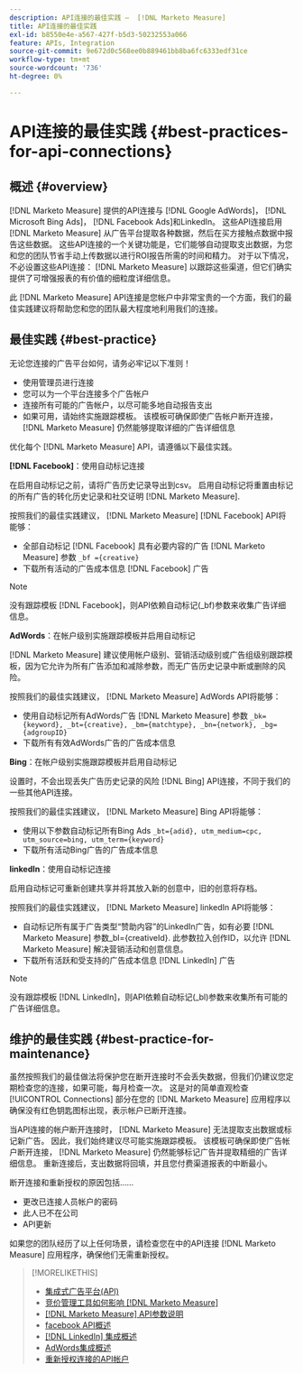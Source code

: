 ```yaml
---
description: API连接的最佳实践 —  [!DNL Marketo Measure]
title: API连接的最佳实践
exl-id: b8550e4e-a567-427f-b5d3-50232553a066
feature: APIs, Integration
source-git-commit: 9e672d0c568ee0b889461bb8ba6fc6333edf31ce
workflow-type: tm+mt
source-wordcount: '736'
ht-degree: 0%

---
```


# API连接的最佳实践 {#best-practices-for-api-connections}

## 概述 {#overview}

[!DNL Marketo Measure] 提供的API连接与 [!DNL Google AdWords]， [!DNL Microsoft Bing Ads]， [!DNL Facebook Ads]和LinkedIn。 这些API连接启用 [!DNL Marketo Measure] 从广告平台提取各种数据，然后在买方接触点数据中报告这些数据。 这些API连接的一个关键功能是，它们能够自动提取支出数据，为您和您的团队节省手动上传数据以进行ROI报告所需的时间和精力。 对于以下情况，不必设置这些API连接： [!DNL Marketo Measure] 以跟踪这些渠道，但它们确实提供了可增强报表的有价值的细粒度详细信息。

此 [!DNL Marketo Measure] API连接是您帐户中非常宝贵的一个方面，我们的最佳实践建议将帮助您和您的团队最大程度地利用我们的连接。

## 最佳实践 {#best-practice}

无论您连接的广告平台如何，请务必牢记以下准则！

* 使用管理员进行连接
* 您可以为一个平台连接多个广告帐户
* 连接所有可能的广告帐户，以尽可能多地自动报告支出
* 如果可用，请始终实施跟踪模板。 该模板可确保即使广告帐户断开连接， [!DNL Marketo Measure] 仍然能够提取详细的广告详细信息

优化每个 [!DNL Marketo Measure] API，请遵循以下最佳实践。

**[!DNL Facebook]**：使用自动标记连接

在启用自动标记之前，请将广告历史记录导出到csv。 启用自动标记将重置由标记的所有广告的转化历史记录和社交证明 [!DNL Marketo Measure].

按照我们的最佳实践建议， [!DNL Marketo Measure] [!DNL Facebook] API将能够：

* 全部自动标记 [!DNL Facebook] 具有必要内容的广告 [!DNL Marketo Measure] 参数 `_bf ={creative}`
* 下载所有活动的广告成本信息 [!DNL Facebook] 广告

>[!NOTE]
>
>没有跟踪模板 [!DNL Facebook]，则API依赖自动标记(_bf)参数来收集广告详细信息。

**AdWords**：在帐户级别实施跟踪模板并启用自动标记

[!DNL Marketo Measure] 建议使用帐户级别、营销活动级别或广告组级别跟踪模板，因为它允许为所有广告添加和减除参数，而无广告历史记录中断或删除的风险。

按照我们的最佳实践建议， [!DNL Marketo Measure] AdWords API将能够：

* 使用自动标记所有AdWords广告 [!DNL Marketo Measure] 参数 `_bk={keyword}, _bt={creative}, _bm={matchtype}, _bn={network}, _bg={adgroupID}`
* 下载所有有效AdWords广告的广告成本信息

**Bing**：在帐户级别实施跟踪模板并启用自动标记

设置时，不会出现丢失广告历史记录的风险 [!DNL Bing] API连接，不同于我们的一些其他API连接。

按照我们的最佳实践建议， [!DNL Marketo Measure] Bing API将能够：
* 使用以下参数自动标记所有Bing Ads `_bt={adid}, utm_medium=cpc, utm_source=bing, utm_term={keyword}`
* 下载所有活动Bing广告的广告成本信息

**linkedIn**：使用自动标记连接

启用自动标记可重新创建共享并将其放入新的创意中，旧的创意将存档。

按照我们的最佳实践建议， [!DNL Marketo Measure] linkedIn API将能够：

* 自动标记所有属于广告类型“赞助内容”的LinkedIn广告，如有必要 [!DNL Marketo Measure] 参数_bl={creativeId}. 此参数拉入创作ID，以允许 [!DNL Marketo Measure] 解决营销活动和创意信息。
* 下载所有活跃和受支持的广告成本信息 [!DNL LinkedIn] 广告

>[!NOTE]
>
>没有跟踪模板 [!DNL LinkedIn]，则API依赖自动标记(_bl)参数来收集所有可能的广告详细信息。

## 维护的最佳实践 {#best-practice-for-maintenance}

虽然按照我们的最佳做法将保护您在断开连接时不会丢失数据，但我们仍建议您定期检查您的连接，如果可能，每月检查一次。 这是对的简单直观检查 [!UICONTROL Connections] 部分在您的 [!DNL Marketo Measure] 应用程序以确保没有红色钥匙图标出现，表示帐户已断开连接。

当API连接的帐户断开连接时， [!DNL Marketo Measure] 无法提取支出数据或标记新广告。 因此，我们始终建议尽可能实施跟踪模板。 该模板可确保即使广告帐户断开连接， [!DNL Marketo Measure] 仍然能够标记广告并提取精细的广告详细信息。 重新连接后，支出数据将回填，并且您付费渠道报表的中断最小。

断开连接和重新授权的原因包括……

* 更改已连接人员帐户的密码
* 此人已不在公司
* API更新

如果您的团队经历了以上任何场景，请检查您在中的API连接 [!DNL Marketo Measure] 应用程序，确保他们无需重新授权。

>[!MORELIKETHIS]
>
>* [集成式广告平台(API)](/help/api-connections/utilizing-marketo-measures-api-connections/integrated-ad-platforms.md)
>* [竞价管理工具如何影响 [!DNL Marketo Measure]](/help/api-connections/utilizing-marketo-measures-api-connections/how-bid-management-tools-affect-marketo-measure.md)
>* [[!DNL Marketo Measure] API参数说明](/help/api-connections/utilizing-marketo-measures-api-connections/marketo-measure-parameters.md)
>* [facebook API概述](/help/api-connections/utilizing-marketo-measures-api-connections/facebook-api.md)
>* [[!DNL LinkedIn] 集成概述](/help/api-connections/utilizing-marketo-measures-api-connections/linkedin-integration.md)
>* [AdWords集成概述](/help/api-connections/utilizing-marketo-measures-api-connections/understanding-marketo-measure-adwords-tagging.md)
>* [重新授权连接的API帐户](/help/api-connections/utilizing-marketo-measures-api-connections/reauthorizing-connected-accounts.md)
